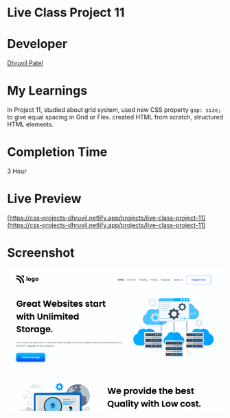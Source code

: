 # Live Class Project 11

# Developer
[Dhruvil Patel](https://github.com/dhruvilxcode)

# My Learnings
In Project 11, studied about grid system, used new CSS property `gap: size;` to give equal spacing in Grid or Flex. created HTML from scratch, structured HTML elements.

# Completion Time
3 Hour

# Live Preview
[https://css-projects-dhruvil.netlify.app/projects/live-class-project-11](https://css-projects-dhruvil.netlify.app/projects/live-class-project-11)

# Screenshot
![image](./result11.png)